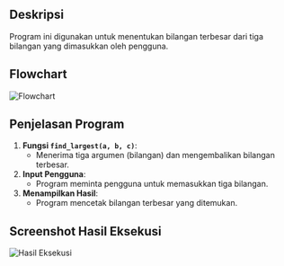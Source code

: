 ## Deskripsi
Program ini digunakan untuk menentukan bilangan terbesar dari tiga bilangan yang dimasukkan oleh pengguna.

## Flowchart
![Flowchart](path/to/your/flowchart.png)  <!-- Ganti dengan path yang sesuai -->

## Penjelasan Program
1. **Fungsi `find_largest(a, b, c)`**:
   - Menerima tiga argumen (bilangan) dan mengembalikan bilangan terbesar.
2. **Input Pengguna**:
   - Program meminta pengguna untuk memasukkan tiga bilangan.
3. **Menampilkan Hasil**:
   - Program mencetak bilangan terbesar yang ditemukan.

## Screenshot Hasil Eksekusi
![Hasil Eksekusi](path/to/your/screenshot.png)  <!-- Ganti dengan path yang sesuai -->
